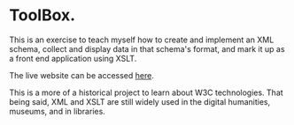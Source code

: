 # ToolBox.

This is an exercise to teach myself how to create and implement an XML schema, 
collect and display data in that schema's format, and mark it up as a front end 
application using XSLT.

The live website can be accessed [here](https://toolbox.matl.me). 

This is a more of a historical project to learn about W3C technologies. That being
said, XML and XSLT are still widely used in the digital humanities, museums, and in 
libraries.
